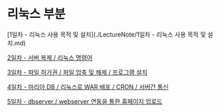 # 리눅스 부분

[1일차 - 리눅스 사용 목적 및 설치](./LectureNote/1일차 - 리눅스 사용 목적 및 설치.md)

[2일차 - 서버 복제 / 리눅스 명령어](%E1%84%85%E1%85%B5%E1%84%82%E1%85%AE%E1%86%A8%E1%84%89%E1%85%B3%20%E1%84%87%E1%85%AE%E1%84%87%E1%85%AE%E1%86%AB%204eacc8baafc14e3690d9ba1c616792f0/2%E1%84%8B%E1%85%B5%E1%86%AF%E1%84%8E%E1%85%A1%20-%20%E1%84%89%E1%85%A5%E1%84%87%E1%85%A5%20%E1%84%87%E1%85%A9%E1%86%A8%E1%84%8C%E1%85%A6%20%E1%84%85%E1%85%B5%E1%84%82%E1%85%AE%E1%86%A8%E1%84%89%E1%85%B3%20%E1%84%86%E1%85%A7%E1%86%BC%E1%84%85%E1%85%A7%E1%86%BC%E1%84%8B%E1%85%A5%20ae703eae054c443c8d28e2c8fd19da8a.md)

[3일차 - 파일 허가권 / 파일 압축 및 해제 / 프로그램 설치](%E1%84%85%E1%85%B5%E1%84%82%E1%85%AE%E1%86%A8%E1%84%89%E1%85%B3%20%E1%84%87%E1%85%AE%E1%84%87%E1%85%AE%E1%86%AB%204eacc8baafc14e3690d9ba1c616792f0/3%E1%84%8B%E1%85%B5%E1%86%AF%E1%84%8E%E1%85%A1%20-%20%E1%84%91%E1%85%A1%E1%84%8B%E1%85%B5%E1%86%AF%20%E1%84%92%E1%85%A5%E1%84%80%E1%85%A1%E1%84%80%E1%85%AF%E1%86%AB%20%E1%84%91%E1%85%A1%E1%84%8B%E1%85%B5%E1%86%AF%20%E1%84%8B%E1%85%A1%E1%86%B8%E1%84%8E%E1%85%AE%E1%86%A8%20%E1%84%86%E1%85%B5%E1%86%BE%20%E1%84%92%E1%85%A2%E1%84%8C%E1%85%A6%20%E1%84%91%E1%85%B3%E1%84%85%E1%85%A9%E1%84%80%202b5b9218f53245548ec1335a763d0c28.md)

[4일차 - 마리아 DB / 리눅스로 WAR 배포 / CRON / 서버간 통신](%E1%84%85%E1%85%B5%E1%84%82%E1%85%AE%E1%86%A8%E1%84%89%E1%85%B3%20%E1%84%87%E1%85%AE%E1%84%87%E1%85%AE%E1%86%AB%204eacc8baafc14e3690d9ba1c616792f0/4%E1%84%8B%E1%85%B5%E1%86%AF%E1%84%8E%E1%85%A1%20-%20%E1%84%86%E1%85%A1%E1%84%85%E1%85%B5%E1%84%8B%E1%85%A1%20DB%20%E1%84%85%E1%85%B5%E1%84%82%E1%85%AE%E1%86%A8%E1%84%89%E1%85%B3%E1%84%85%E1%85%A9%20WAR%20%E1%84%87%E1%85%A2%E1%84%91%E1%85%A9%20CRON%20%E1%84%89%E1%85%A5%E1%84%87%E1%85%A5%E1%84%80%E1%85%A1%E1%86%AB%204cb3334a27164e759fceb4ae833542e2.md)

[5일차 - dbserver / webserver 연동을 통한 홈페이지 업로드](%E1%84%85%E1%85%B5%E1%84%82%E1%85%AE%E1%86%A8%E1%84%89%E1%85%B3%20%E1%84%87%E1%85%AE%E1%84%87%E1%85%AE%E1%86%AB%204eacc8baafc14e3690d9ba1c616792f0/5%E1%84%8B%E1%85%B5%E1%86%AF%E1%84%8E%E1%85%A1%20-%20dbserver%20webserver%20%E1%84%8B%E1%85%A7%E1%86%AB%E1%84%83%E1%85%A9%E1%86%BC%E1%84%8B%E1%85%B3%E1%86%AF%20%E1%84%90%E1%85%A9%E1%86%BC%E1%84%92%E1%85%A1%E1%86%AB%20%E1%84%92%E1%85%A9%E1%86%B7%E1%84%91%E1%85%A6%2083460c21558144d0af21555901d66579.md)

